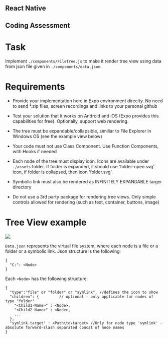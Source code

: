 ## React Native 
## Coding Assessment


# Task 
Implement `./components/FileTree.js` to make it render tree view using data from json file given in `./components/data.json`. 

# Requirements
- Provide your implementation here in Expo environment direclty. No need to send *.zip files, screen recordings and links to your personal github 

- Test your solution that it works on Android and iOS (Expo provides this capabilities for free). Optionally, support web rendering.
 
- The tree must be expandable/collapsible, similiar to File Explorer in Windows OS (see the example view below) 

- Your code must not use Class Component. Use Function Components, with Hooks if needed

- Each node of the tree must display icon. Icons are available under `./assets` folder. If folder is expanded, it should use 'folder-open.svg' icon, if folder is collapsed, then icon 'folder.svg'.

- Symbolic link must also be rendered as INFINITELY EXPANDABLE targer directory

- Do not use a 3rd party package for rendering tree views. Only simple controls allowed for rendering (such as text, container, buttons, image)


# Tree View example 

![](https://snack-code-uploads.s3.us-west-1.amazonaws.com/~asset/146141f3a3af67034dec4cc4d4ce90d6)


`Data.json` represents the virtual file system, where each node is a file or a folder or a symbolic link. Json structure is the following:
```
{
  "C:": <Node>
}
```
Each `<Node>` has the following structure:
```
{
  "type":"file" or "folder" or "symlink", //defines the icon to show
  "children": {         // optional - only applicable for nodes of type "folder"
    "<Child1-Name>" : <Node>,
    "<Child2-Name>" : <Node>,
    ...
  },
  "symlink.target" : <Path\to\target> //Only for node type 'symlink' - absolute forward-slash separated concat of node names
}
```